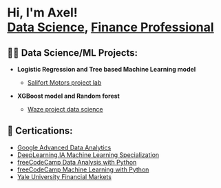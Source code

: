 <h1>Hi, I'm Axel! <br/><a href="https://github.com/axelengelmann">Data Science</a>, <a href="https://www.linkedin.com/in/axel-engelmann/?locale=en_US">Finance Professional</a>

<h2>👨‍💻 Data Science/ML Projects:</h2>

- <b>Logistic Regression and Tree based Machine Learning model</b>
  - [Salifort Motors project lab](https://github.com/axelengelmann/datascience_portfolio_axelengelmann/blob/main/Salifort_Motors_project_lab.ipynb)
 
- <b>XGBoost model and Random forest</b>
  - [Waze project data science](https://github.com/axelengelmann/datascience_portfolio_axelengelmann/blob/main/waze_project_data_science.ipynb)


<h2> 📄 Certications:</h2>

- [Google Advanced Data Analytics](https://www.coursera.org/account/accomplishments/specialization/certificate/949J87NUF6WY)
- [DeepLearning.IA Machine Learning Specialization](https://www.coursera.org/account/accomplishments/specialization/certificate/382H3V57VPS4)
- [freeCodeCamp Data Analysis with Python](https://www.freecodecamp.org/certification/axelengelmann/data-analysis-with-python-v7)
- [freeCodeCamp Machine Learning with Python](https://www.freecodecamp.org/certification/axelengelmann/machine-learning-with-python-v7)
- [Yale University Financial Markets](https://www.coursera.org/account/accomplishments/verify/L3UMJBUN7UR4?utm_source=link&utm_medium=certificate&utm_content=cert_image&utm_campaign=sharing_cta&utm_product=course)


 
